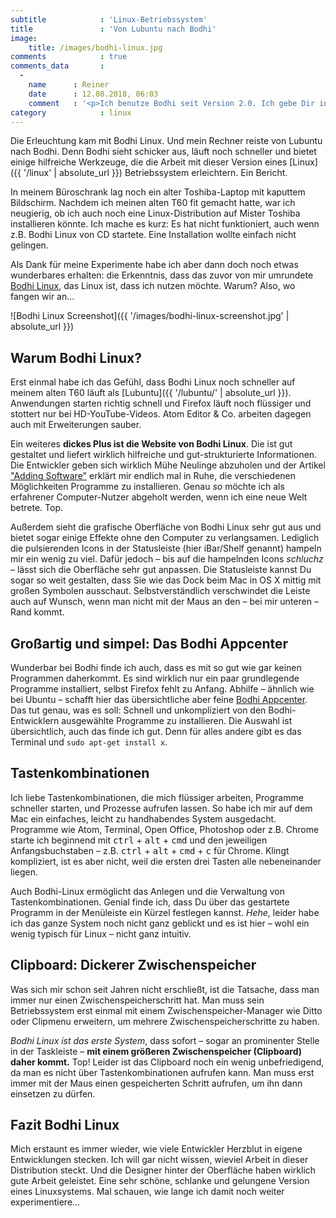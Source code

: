 ```yaml
---
subtitle            : 'Linux-Betriebssystem'
title               : 'Von Lubuntu nach Bodhi'
image:
    title: /images/bodhi-linux.jpg
comments            : true
comments_data       :
  -
    name      : Reiner
    date      : 12.08.2018, 06:03
    comment   : '<p>Ich benutze Bodhi seit Version 2.0. Ich gebe Dir in allen Punkten recht. Mit Ecomorph + Ecomp bekommst Du dann noch alle Effekte die auch Compiz anbietet, je nachdem wie viele davon genutzt werden wird der Rechner ein klein wenig langsamer - aber der RAM wird dank geschickter Kompression nur wenig belastet.</p><p>Auf der Seite OpenDesktop kann man noch zusätzliche Themen zuinstallieren und nutzen (die von Enlightenment), sind tolle dabei.....</p><p>mfG Reiner</p>'
category            : linux
---
```

Die Erleuchtung kam mit Bodhi Linux. Und mein Rechner reiste von Lubuntu nach Bodhi. Denn Bodhi sieht schicker aus, läuft noch schneller und bietet einige hilfreiche Werkzeuge, die die Arbeit mit dieser Version eines [Linux]({{ '/linux' | absolute_url }}) Betriebssystem erleichtern. Ein Bericht.
<!-- readmore -->

In meinem Büroschrank lag noch ein alter Toshiba-Laptop mit kaputtem Bildschirm. Nachdem ich meinen alten T60 fit gemacht hatte, war ich neugierig, ob ich auch noch eine Linux-Distribution auf Mister Toshiba installieren könnte. Ich mache es kurz: Es hat nicht funktioniert, auch wenn z.B. Bodhi Linux von CD startete. Eine Installation wollte einfach nicht gelingen.

Als Dank für meine Experimente habe ich aber dann doch noch etwas wunderbares erhalten: die Erkenntnis, dass das zuvor von mir umrundete [Bodhi Linux](http://www.bodhilinux.com/), das Linux ist, dass ich nutzen möchte. Warum? Also, wo fangen wir an...

![Bodhi Linux Screenshot]({{ '/images/bodhi-linux-screenshot.jpg' | absolute_url }})

## Warum Bodhi Linux?

Erst einmal habe ich das Gefühl, dass Bodhi Linux noch schneller auf meinem alten T60 läuft als [Lubuntu]({{ '/lubuntu/' | absolute_url }}). Anwendungen starten richtig schnell und Firefox läuft noch flüssiger und stottert nur bei HD-YouTube-Videos. Atom Editor & Co. arbeiten dagegen auch mit Erweiterungen sauber.

Ein weiteres **dickes Plus ist die Website von Bodhi Linux**. Die ist gut gestaltet und liefert wirklich hilfreiche und gut-strukturierte Informationen. Die Entwickler geben sich wirklich Mühe Neulinge abzuholen und der Artikel ["Adding Software"](http://www.bodhilinux.com/w/adding-software/) erklärt mir endlich mal in Ruhe, die verschiedenen Möglichkeiten Programme zu installieren. Genau _so_ möchte ich als erfahrener Computer-Nutzer abgeholt werden, wenn ich eine neue Welt betrete. Top.

Außerdem sieht die grafische Oberfläche von Bodhi Linux sehr gut aus und bietet sogar einige Effekte ohne den Computer zu verlangsamen. Lediglich die pulsierenden Icons in der Statusleiste (hier iBar/Shelf genannt) hampeln mir ein wenig zu viel. Dafür jedoch – bis auf die hampelnden Icons _*schluchz*_ – lässt sich die Oberfläche sehr gut anpassen. Die Statusleiste kannst Du sogar so weit gestalten, dass Sie wie das Dock beim Mac in OS X mittig mit großen Symbolen ausschaut. Selbstverständlich verschwindet die Leiste auch auf Wunsch, wenn man nicht mit der Maus an den – bei mir unteren – Rand kommt.

## Großartig und simpel: Das Bodhi Appcenter

Wunderbar bei Bodhi finde ich auch, dass es mit so gut wie gar keinen Programmen daherkommt. Es sind wirklich nur ein paar grundlegende Programme installiert, selbst Firefox fehlt zu Anfang. Abhilfe – ähnlich wie bei Ubuntu – schafft hier das übersichtliche aber feine [Bodhi Appcenter](http://www.bodhilinux.com/w/adding-software/). Das tut genau, was es soll: Schnell und unkompliziert von den Bodhi-Entwicklern ausgewählte Programme zu installieren. Die Auswahl ist übersichtlich, auch das finde ich gut. Denn für alles andere gibt es das Terminal und `sudo apt-get install x`.

## Tastenkombinationen

Ich liebe Tastenkombinationen, die mich flüssiger arbeiten, Programme schneller starten, und Prozesse aufrufen lassen. So habe ich mir auf dem Mac ein einfaches, leicht zu handhabendes System ausgedacht. Programme wie Atom, Terminal, Open Office, Photoshop oder z.B. Chrome starte ich beginnend mit <kbd>ctrl</kbd> + <kbd>alt</kbd> + <kbd>cmd</kbd> und den jeweiligen Anfangsbuchstaben – z.B. <kbd>ctrl</kbd> + <kbd>alt</kbd> + <kbd>cmd</kbd> + <kbd>c</kbd> für Chrome. Klingt kompliziert, ist es aber nicht, weil die ersten drei Tasten alle nebeneinander liegen.

Auch Bodhi-Linux ermöglicht das Anlegen und die Verwaltung von Tastenkombinationen. Genial finde ich, dass Du über das gestartete Programm in der Menüleiste ein Kürzel festlegen kannst. _Hehe_, leider habe ich das ganze System noch nicht ganz geblickt und es ist hier – wohl ein wenig typisch für Linux – nicht ganz intuitiv.

## Clipboard: Dickerer Zwischenspeicher

Was sich mir schon seit Jahren nicht erschließt, ist die Tatsache, dass man immer nur einen Zwischenspeicherschritt hat. Man muss sein Betriebssystem erst einmal mit einem Zwischenspeicher-Manager wie Ditto oder Clipmenu erweitern, um mehrere Zwischenspeicherschritte zu haben.

*Bodhi Linux ist das erste System*, dass sofort – sogar an prominenter Stelle in der Taskleiste – **mit einem größeren Zwischenspeicher (Clipboard) daher kommt.** Top! Leider ist das Clipboard noch ein wenig unbefriedigend, da man es nicht über Tastenkombinationen aufrufen kann. Man muss erst immer mit der Maus einen gespeicherten Schritt aufrufen, um ihn dann einsetzen zu dürfen.

## Fazit Bodhi Linux

Mich erstaunt es immer wieder, wie viele Entwickler Herzblut in eigene Entwicklungen stecken. Ich will gar nicht wissen, wieviel Arbeit in dieser Distribution steckt. Und die Designer hinter der Oberfläche haben wirklich gute Arbeit geleistet. Eine sehr schöne, schlanke und gelungene Version eines Linuxsystems. Mal schauen, wie lange ich damit noch weiter experimentiere…
